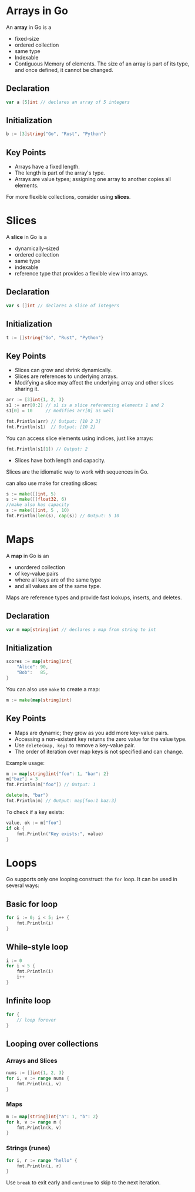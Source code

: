 # Arrays in Go

An **array** in Go is a 
- fixed-size
-  ordered collection
-  same type
-  Indexable
-  Contiguous Memory of elements. The size of an array is part of its type, and once defined, it cannot be changed.

## Declaration

```go
var a [5]int // declares an array of 5 integers
```

## Initialization

```go
b := [3]string{"Go", "Rust", "Python"}
```

## Key Points

- Arrays have a fixed length.
- The length is part of the array's type.
- Arrays are value types; assigning one array to another copies all elements.

For more flexible collections, consider using **slices**.

# Slices

A **slice** in Go is a
- dynamically-sized
- ordered collection
- same type
- indexable
- reference type that provides a flexible view into arrays.

## Declaration

```go
var s []int // declares a slice of integers
```

## Initialization

```go
t := []string{"Go", "Rust", "Python"}
```

## Key Points

- Slices can grow and shrink dynamically.
- Slices are references to underlying arrays.
- Modifying a slice may affect the underlying array and other slices sharing it.
```go
arr := [3]int{1, 2, 3}
s1 := arr[0:2] // s1 is a slice referencing elements 1 and 2
s1[0] = 10     // modifies arr[0] as well

fmt.Println(arr) // Output: [10 2 3]
fmt.Println(s1)  // Output: [10 2]
```
You can access slice elements using indices, just like arrays:
```go
fmt.Println(s1[1]) // Output: 2
```
- Slices have both length and capacity.

Slices are the idiomatic way to work with sequences in Go.

can also use make for creating slices:
```go
s := make([]int, 5)
s := make([]float32, 6)
//make also has capacity
s := make([]int, 5 , 10)
fmt.Println(len(s), cap(s)) // Output: 5 10
```
# Maps

A **map** in Go is an
- unordered collection
- of key-value pairs
- where all keys are of the same type
- and all values are of the same type.

Maps are reference types and provide fast lookups, inserts, and deletes.

## Declaration

```go
var m map[string]int // declares a map from string to int
```

## Initialization

```go
scores := map[string]int{
    "Alice": 90,
    "Bob":   85,
}
```

You can also use `make` to create a map:

```go
m := make(map[string]int)
```

## Key Points

- Maps are dynamic; they grow as you add more key-value pairs.
- Accessing a non-existent key returns the zero value for the value type.
- Use `delete(map, key)` to remove a key-value pair.
- The order of iteration over map keys is not specified and can change.

Example usage:

```go
m := map[string]int{"foo": 1, "bar": 2}
m["baz"] = 3
fmt.Println(m["foo"]) // Output: 1

delete(m, "bar")
fmt.Println(m) // Output: map[foo:1 baz:3]
```

To check if a key exists:

```go
value, ok := m["foo"]
if ok {
    fmt.Println("Key exists:", value)
}
```

# Loops

Go supports only one looping construct: the `for` loop. It can be used in several ways:

## Basic for loop

```go
for i := 0; i < 5; i++ {
    fmt.Println(i)
}
```

## While-style loop

```go
i := 0
for i < 5 {
    fmt.Println(i)
    i++
}
```

## Infinite loop

```go
for {
    // loop forever
}
```

## Looping over collections

### Arrays and Slices

```go
nums := []int{1, 2, 3}
for i, v := range nums {
    fmt.Println(i, v)
}
```

### Maps

```go
m := map[string]int{"a": 1, "b": 2}
for k, v := range m {
    fmt.Println(k, v)
}
```

### Strings (runes)

```go
for i, r := range "hello" {
    fmt.Println(i, r)
}
```

Use `break` to exit early and `continue` to skip to the next iteration.